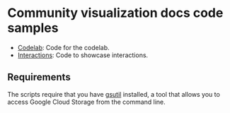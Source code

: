 # Community visualization docs code samples

* [Codelab](./codelab): Code for the codelab.
* [Interactions](./interactions): Code to showcase interactions.


## Requirements
The scripts require that you have
[gsutil](https://cloud.google.com/storage/docs/gsutil_install) installed, a tool
that allows you to access Google Cloud Storage from the command line.
